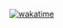 [![wakatime](https://wakatime.com/badge/user/bc049971-f128-42f6-9b8b-2b6873f3f075.svg?style=for-the-badge)](https://wakatime.com/@murchikov)
